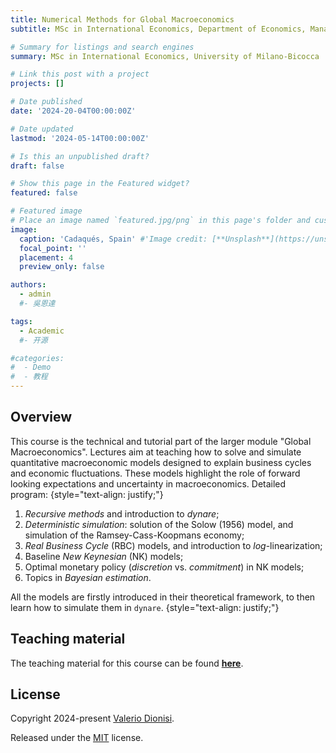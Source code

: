 ```yaml
---
title: Numerical Methods for Global Macroeconomics
subtitle: MSc in International Economics, Department of Economics, Management and Statistics, University of Milano-Bicocca

# Summary for listings and search engines
summary: MSc in International Economics, University of Milano-Bicocca

# Link this post with a project
projects: []

# Date published
date: '2024-20-04T00:00:00Z'

# Date updated
lastmod: '2024-05-14T00:00:00Z'

# Is this an unpublished draft?
draft: false

# Show this page in the Featured widget?
featured: false

# Featured image
# Place an image named `featured.jpg/png` in this page's folder and customize its options here.
image:
  caption: 'Cadaqués, Spain' #'Image credit: [**Unsplash**](https://unsplash.com/photos/CpkOjOcXdUY)'
  focal_point: ''
  placement: 4
  preview_only: false

authors:
  - admin
  #- 吳恩達

tags:
  - Academic
  #- 开源

#categories:
#  - Demo
#  - 教程
---
```


## Overview

This course is the technical and tutorial part of the larger module "Global Macroeconomics". Lectures aim at teaching how to solve and simulate quantitative macroeconomic models designed to explain business cycles and economic fluctuations. These models highlight the role of forward looking expectations and uncertainty in macroeconomics. Detailed program:
{style="text-align: justify;"}

1. _Recursive methods_ and introduction to _dynare_;
2. _Deterministic simulation_: solution of the Solow (1956) model, and simulation of the Ramsey-Cass-Koopmans economy;
3. _Real Business Cycle_ (RBC) models, and introduction to _log_-linearization;
4. Baseline _New Keynesian_ (NK) models;
5. Optimal monetary policy (_discretion_ vs. _commitment_) in NK models;
6. Topics in _Bayesian estimation_.

All the models are firstly introduced in their theoretical framework, to then learn how to simulate them in `dynare`.
{style="text-align: justify;"}

## Teaching material

The teaching material for this course can be found [**here**](https://github.com/valeriodionisi/NumericalMethods_dynare).

## License

Copyright 2024-present [Valerio Dionisi](https://valeriodionisi.github.io/teaching/global-macroeconomics/).

Released under the [MIT](https://github.com/HugoBlox/hugo-blox-builder/blob/master/LICENSE.md) license.
